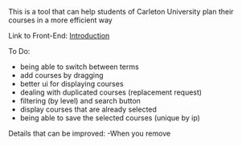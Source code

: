 This is a tool that can help students of Carleton University plan their courses in a more efficient way

Link to Front-End: <a href="https://github.com/Ianniu123/planner-frontend" target="_blank">Introduction</a>

To Do: 
- being able to switch between terms
- add courses by dragging
- better ui for displaying courses
- dealing with duplicated courses (replacement request)
- filtering (by level) and search button
- display courses that are already selected
- being able to save the selected courses (unique by ip)

Details that can be improved:
-When you remove 
